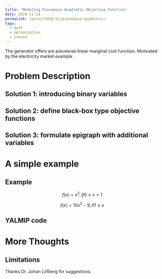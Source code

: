 ```yaml
---
title: 'Modeling Piecewise Quadratic Objective Function'
date: 2020-11-14
permalink: /posts/2020/11/piecewise-quadratic/
tags:
  - math
  - optimization
  - convex
---
```


The generator offers are piecewise linear marginal cost function. 
Motivated by the electricity market example


Problem Description
======

Solution 1: introducing binary variables
------

Solution 2: define black-box type objective functions
------

Solution 3: formulate epigraph with additional variables
------


A simple example
======

Example
------

$$f(x) = x^2, if 0 \le x < 1$$

$$f(x) = 10 x^2 - 9, \text{if} 1 \le x $$


YALMIP code
------


More Thoughts
======

Limitations
------


Thanks Dr. Johan Löfberg for suggestions.